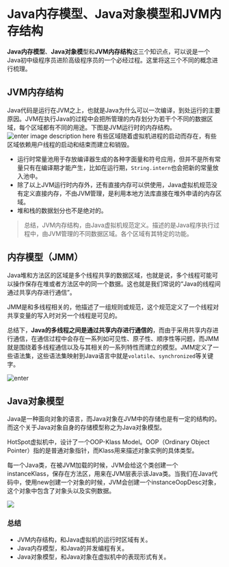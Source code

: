 # Java内存模型、Java对象模型和JVM内存结构
**Java内存模型**、**Java对象模**型和**JVM内存结构**这三个知识点，可以说是一个Java初中级程序员进阶高级程序员的一个必经过程。这里将这三个不同的概念进行梳理。
    
## JVM内存结构
Java代码是运行在JVM之上，也就是Java为什么可以一次编译，到处运行的主要原因。JVM在执行Java的过程中会把所管理的内存划分为若干个不同的数据区域，每个区域都有不同的用途。下图是JVM运行时的内存结构。
![enter image description here](http://wx2.sinaimg.cn/mw690/006YxpfSgy1fuomv1bju1j30mk0dldg1.jpg)
有些区域随着虚拟机进程的启动而存在，有些区域依赖用户线程的启动和结束而建立和销毁。
- 运行时常量池用于存放编译器生成的各种字面量和符号应用，但并不是所有常量只有在编译期才能产生，比如在运行期，`String.intern`也会把新的常量放入池中。
- 除了以上JVM运行时内存外，还有直接内存可以供使用，Java虚拟机规范没有定义直接内存，不由JVM管理，是利用本地方法库直接在堆外申请的内存区域。
- 堆和栈的数据划分也不是绝对的。

> 总结，JVM内存结构，由Java虚拟机规范定义。描述的是Java程序执行过程中，由JVM管理的不同数据区域。各个区域有其特定的功能。

## 内存模型（JMM）
Java堆和方法区的区域是多个线程共享的数据区域，也就是说，多个线程可能可以操作保存在堆或者方法区中的同一个数据。这也就是我们常说的“Java的线程间通过共享内存进行通信”。
    
JMM是和多线程相关的，他描述了一组规则或规范，这个规范定义了一个线程对共享变量的写入时对另一个线程是可见的。

总结下，**Java的多线程之间是通过共享内存进行通信的**，而由于采用共享内存进行通信，在通信过程中会存在一系列如可见性、原子性、顺序性等问题，而JMM就是围绕着多线程通信以及与其相关的一系列特性而建立的模型。JMM定义了一些语法集，这些语法集映射到Java语言中就是`volatile`、`synchronized`等关键字。
    
![enter](http://wx4.sinaimg.cn/mw690/006YxpfSgy1fuonhhtsllj30br0ah0st.jpg)

## Java对象模型
Java是一种面向对象的语言，而Java对象在JVM中的存储也是有一定的结构的。而这个关于Java对象自身的存储模型称之为Java对象模型。

HotSpot虚拟机中，设计了一个OOP-Klass Model。OOP（Ordinary Object Pointer）指的是普通对象指针，而Klass用来描述对象实例的具体类型。

每一个Java类，在被JVM加载的时候，JVM会给这个类创建一个instanceKlass，保存在方法区，用来在JVM层表示该Java类。当我们在Java代码中，使用new创建一个对象的时候，JVM会创建一个instanceOopDesc对象，这个对象中包含了对象头以及实例数据。
    
![](http://wx3.sinaimg.cn/mw690/006YxpfSgy1fuoo1ncsn2j31840js429.jpg)

### 总结
- JVM内存结构，和Java虚拟机的运行时区域有关。
- Java内存模型，和Java的并发编程有关。
- Java对象模型，和Java对象在虚拟机中的表现形式有关。